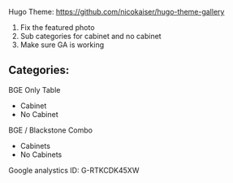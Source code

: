 
Hugo Theme: https://github.com/nicokaiser/hugo-theme-gallery


1. Fix the featured photo
1. Sub categories for cabinet and no cabinet 
1. Make sure GA is working


## Categories:

BGE Only Table
 * Cabinet
 * No Cabinet

BGE / Blackstone Combo
 * Cabinets
 * No Cabinets



Google analystics ID: G-RTKCDK45XW
